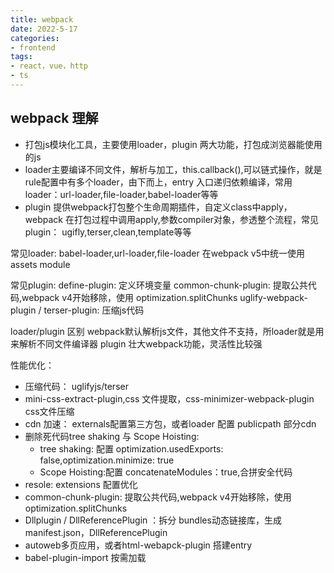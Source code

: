 ```yaml
---
title: webpack
date: 2022-5-17
categories: 
- frontend
tags:
- react，vue，http
- ts
---
```


## webpack 理解
- 打包js模块化工具，主要使用loader，plugin 两大功能，打包成浏览器能使用的js
- loader主要编译不同文件，解析与加工，this.callback(),可以链式操作，就是rule配置中有多个loader，由下而上，entry 入口递归依赖编译，常用loader：url-loader,file-loader,babel-loader等等
- plugin 提供webpack打包整个生命周期插件，自定义class中apply，webpack 在打包过程中调用apply,参数compiler对象，参透整个流程，常见plugin： ugifly,terser,clean,template等等

常见loader:
babel-loader,url-loader,file-loader
在webpack v5中统一使用assets module

常见plugin:
define-plugin: 定义环境变量
common-chunk-plugin: 提取公共代码,webpack v4开始移除，使用 optimization.splitChunks
uglify-webpack-plugin / terser-plugin: 压缩js代码

loader/plugin 区别
webpack默认解析js文件，其他文件不支持，所loader就是用来解析不同文件编译器
plugin 壮大webpack功能，灵活性比较强

性能优化：
- 压缩代码： uglifyjs/terser
- mini-css-extract-plugin,css 文件提取，css-minimizer-webpack-plugin css文件压缩 
- cdn 加速： externals配置第三方包，或者loader 配置 publicpath 部分cdn 
- 删除死代码tree shaking 与 Scope Hoisting: 
    - tree shaking: 配置 optimization.usedExports: false,optimization.minimize: true
    - Scope Hoisting:配置 concatenateModules：true,合拼安全代码
- resole: extensions 配置优化
- common-chunk-plugin: 提取公共代码,webpack v4开始移除，使用 optimization.splitChunks
- Dllplugin / DllReferencePlugin ：拆分 bundles动态链接库，生成manifest.json，DllReferencePlugin
- autoweb多页应用，或者html-webapck-plugin 搭建entry
- babel-plugin-import 按需加载

